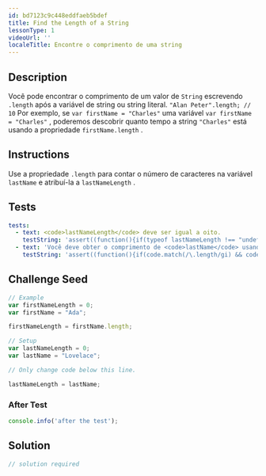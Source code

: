 ```yaml
---
id: bd7123c9c448eddfaeb5bdef
title: Find the Length of a String
lessonType: 1
videoUrl: ''
localeTitle: Encontre o comprimento de uma string
---
```


## Description
<section id="description"> Você pode encontrar o comprimento de um valor de <code>String</code> escrevendo <code>.length</code> após a variável de string ou string literal. <code>&quot;Alan Peter&quot;.length; // 10</code> Por exemplo, se <code>var firstName = &quot;Charles&quot;</code> uma variável <code>var firstName = &quot;Charles&quot;</code> , poderemos descobrir quanto tempo a string <code>&quot;Charles&quot;</code> está usando a propriedade <code>firstName.length</code> . </section>

## Instructions
<section id="instructions"> Use a propriedade <code>.length</code> para contar o número de caracteres na variável <code>lastName</code> e atribuí-la a <code>lastNameLength</code> . </section>

## Tests
<section id='tests'>

```yml
tests:
  - text: <code>lastNameLength</code> deve ser igual a oito.
    testString: 'assert((function(){if(typeof lastNameLength !== "undefined" && typeof lastNameLength === "number" && lastNameLength === 8){return true;}else{return false;}})(), "<code>lastNameLength</code> should be equal to eight.");'
  - text: 'Você deve obter o comprimento de <code>lastName</code> usando <code>.length</code> como este: <code>lastName.length</code> .'
    testString: 'assert((function(){if(code.match(/\.length/gi) && code.match(/\.length/gi).length >= 2 && code.match(/var lastNameLength \= 0;/gi) && code.match(/var lastNameLength \= 0;/gi).length >= 1){return true;}else{return false;}})(), "You should be getting the length of <code>lastName</code> by using <code>.length</code> like this: <code>lastName.length</code>.");'

```

</section>

## Challenge Seed
<section id='challengeSeed'>

<div id='js-seed'>

```js
// Example
var firstNameLength = 0;
var firstName = "Ada";

firstNameLength = firstName.length;

// Setup
var lastNameLength = 0;
var lastName = "Lovelace";

// Only change code below this line.

lastNameLength = lastName;

```

</div>


### After Test
<div id='js-teardown'>

```js
console.info('after the test');
```

</div>

</section>

## Solution
<section id='solution'>

```js
// solution required
```
</section>
